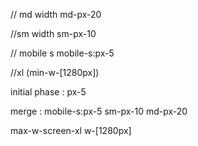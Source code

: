 



// md width 
md-px-20 

//sm width 
sm-px-10

// mobile s
mobile-s:px-5

//xl (min-w-[1280px])


initial phase : px-5


merge : mobile-s:px-5 sm-px-10 md-px-20 



max-w-screen-xl w-[1280px]




